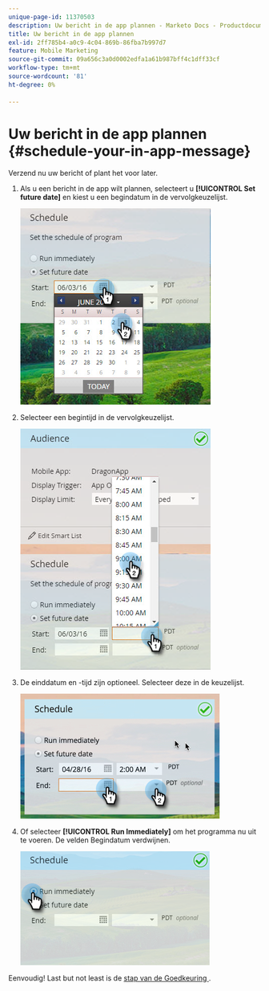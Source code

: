 ```yaml
---
unique-page-id: 11370503
description: Uw bericht in de app plannen - Marketo Docs - Productdocumentatie
title: Uw bericht in de app plannen
exl-id: 2ff785b4-a0c9-4c04-869b-86fba7b997d7
feature: Mobile Marketing
source-git-commit: 09a656c3a0d0002edfa1a61b987bff4c1dff33cf
workflow-type: tm+mt
source-wordcount: '81'
ht-degree: 0%

---
```


# Uw bericht in de app plannen {#schedule-your-in-app-message}

Verzend nu uw bericht of plant het voor later.

1. Als u een bericht in de app wilt plannen, selecteert u **[!UICONTROL Set future date]** en kiest u een begindatum in de vervolgkeuzelijst.

   ![](assets/schedule-your-in-app-message-1.png)

1. Selecteer een begintijd in de vervolgkeuzelijst.

   ![](assets/schedule-your-in-app-message-2.png)

1. De einddatum en -tijd zijn optioneel. Selecteer deze in de keuzelijst.

   ![](assets/schedule-your-in-app-message-3.png)

1. Of selecteer **[!UICONTROL Run Immediately]** om het programma nu uit te voeren. De velden Begindatum verdwijnen.

   ![](assets/schedule-your-in-app-message-4.png)

Eenvoudig! Last but not least is de [&#x200B; stap van de Goedkeuring &#x200B;](/help/marketo/product-docs/mobile-marketing/in-app-messages/sending-your-in-app-message/approve-your-in-app-message.md).
